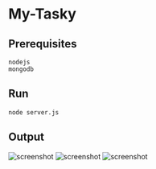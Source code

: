 # My-Tasky

## Prerequisites

```
nodejs
mongodb
```

## Run


```
node server.js
```

## Output
![screenshot](/My-Tasky/images/firstpage.png?raw=true "screenshot")
![screenshot](/My-Tasky/images/showall.png?raw=true "screenshot")
![screenshot](/My-Tasky/images/active&completed.png?raw=true "screenshot")